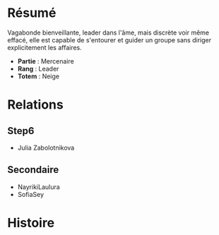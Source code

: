 # Résumé

Vagabonde bienveillante, leader dans l'âme, mais discrète voir même effacé, elle est capable de s'entourer et guider un groupe sans diriger explicitement les affaires.

- **Partie** : Mercenaire
- **Rang** : Leader
- **Totem** : Neige

# Relations

## Step6
- Julia Zabolotnikova
## Secondaire
- NayrikiLaulura
- SofiaSey

# Histoire